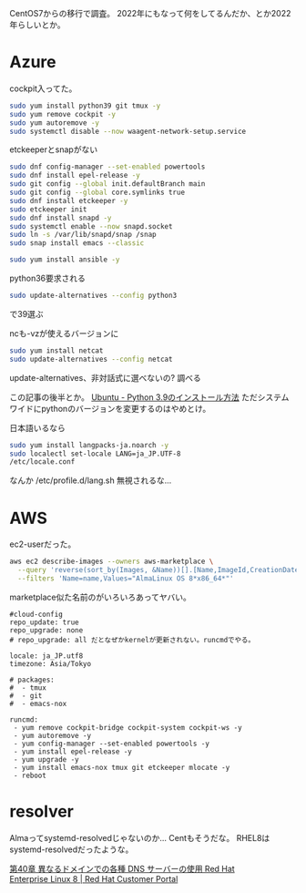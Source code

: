 CentOS7からの移行で調査。
2022年にもなって何をしてるんだか、とか2022年らしいとか。

# Azure

cockpit入ってた。

```sh
sudo yum install python39 git tmux -y
sudo yum remove cockpit -y
sudo yum autoremove -y
sudo systemctl disable --now waagent-network-setup.service
```

etckeeperとsnapがない

```sh
sudo dnf config-manager --set-enabled powertools
sudo dnf install epel-release -y
sudo git config --global init.defaultBranch main
sudo git config --global core.symlinks true
sudo dnf install etckeeper -y
sudo etckeeper init
sudo dnf install snapd -y
sudo systemctl enable --now snapd.socket
sudo ln -s /var/lib/snapd/snap /snap
sudo snap install emacs --classic
```

```sh
sudo yum install ansible -y
```
python36要求される

```sh
sudo update-alternatives --config python3
```
で39選ぶ

ncも-vzが使えるバージョンに
```bash
sudo yum install netcat
sudo update-alternatives --config netcat
```

update-alternatives、非対話式に選べないの? 調べる

この記事の後半とか。
[Ubuntu - Python 3.9のインストール方法](https://codechacha.com/ja/ubuntu-install-python39/)
ただシステムワイドにpythonのバージョンを変更するのはやめとけ。

日本語いるなら
```bash
sudo yum install langpacks-ja.noarch -y
sudo localectl set-locale LANG=ja_JP.UTF-8
/etc/locale.conf
```

なんか  /etc/profile.d/lang.sh 無視されるな...


# AWS

ec2-userだった。

```bash
aws ec2 describe-images --owners aws-marketplace \
  --query 'reverse(sort_by(Images, &Name))[].[Name,ImageId,CreationDate]' --output table \
  --filters 'Name=name,Values="AlmaLinux OS 8*x86_64*"'
```

marketplace似た名前のがいろいろあってヤバい。


```
#cloud-config
repo_update: true
repo_upgrade: none
# repo_upgrade: all だとなぜかkernelが更新されない。runcmdでやる。

locale: ja_JP.utf8
timezone: Asia/Tokyo

# packages:
#  - tmux
#  - git
#  - emacs-nox

runcmd:
 - yum remove cockpit-bridge cockpit-system cockpit-ws -y
 - yum autoremove -y
 - yum config-manager --set-enabled powertools -y
 - yum install epel-release -y
 - yum upgrade -y
 - yum install emacs-nox tmux git etckeeper mlocate -y
 - reboot
```


# resolver

Almaってsystemd-resolvedじゃないのか... Centもそうだな。
RHEL8はsystemd-resolvedだったような。

[第40章 異なるドメインでの各種 DNS サーバーの使用 Red Hat Enterprise Linux 8 | Red Hat Customer Portal](https://access.redhat.com/documentation/ja-jp/red_hat_enterprise_linux/8/html/configuring_and_managing_networking/using-different-dns-servers-for-different-domains_configuring-and-managing-networking)
